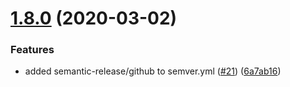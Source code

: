 # [1.8.0](https://github.com/jnguyenmt/mt-design-components/compare/v1.7.0...v1.8.0) (2020-03-02)


### Features

* added semantic-release/github to semver.yml ([#21](https://github.com/jnguyenmt/mt-design-components/issues/21)) ([6a7ab16](https://github.com/jnguyenmt/mt-design-components/commit/6a7ab16a2ff3233ccca0367c58cc0da5f0fcc332))
